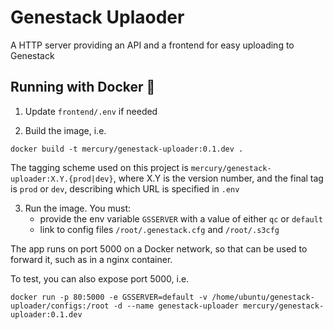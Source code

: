 # Genestack Uplaoder

A HTTP server providing an API and a frontend for easy uploading to Genestack

## Running with Docker 🐳

1. Update `frontend/.env` if needed

2. Build the image, i.e.

```
docker build -t mercury/genestack-uploader:0.1.dev .
```

The tagging scheme used on this project is `mercury/genestack-uploader:X.Y.{prod|dev}`, where X.Y is the version number, and the final tag is `prod` or `dev`, describing which URL is specified in `.env`

3. Run the image. You must:
    - provide the env variable `GSSERVER` with a value of either `qc` or `default`
    - link to config files `/root/.genestack.cfg` and `/root/.s3cfg`

The app runs on port 5000 on a Docker network, so that can be used to forward it, such as in a nginx container.

To test, you can also expose port 5000, i.e.

```
docker run -p 80:5000 -e GSSERVER=default -v /home/ubuntu/genestack-uploader/configs:/root -d --name genestack-uploader mercury/genestack-uploader:0.1.dev
```